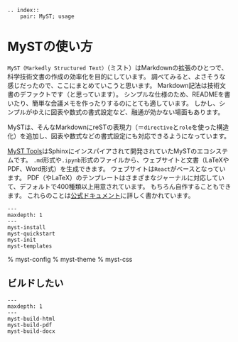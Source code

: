 ```{eval-rst}
.. index::
    pair: MyST; usage
```

# MySTの使い方

``MyST（Markedly Structured Text）``（ミスト）はMarkdownの拡張のひとつで、科学技術文書の作成の効率化を目的にしています。
調べてみると、よさそうな感じだったので、ここにまとめていこうと思います。
Markdown記法は技術文書のデファクトです（と思っています）。
シンプルな仕様のため、READMEを書いたり、簡単な会議メモを作ったりするのにとても適しています。
しかし、シンプルがゆえに図表や数式の書式設定など、融通が効かない場面もあります。

MySTは、そんなMarkdownにreSTの表現力（＝``directive``と``role``を使った構造化）を追加し、図表や数式などの書式設定にも対応できるようになっています。

[MyST Tools](https://mystmd.org/)はSphinxにインスパイアされて開発されていたMySTのエコシステムです。
``.md``形式や``.ipynb``形式のファイルから、ウェブサイトと文書（LaTeXやPDF、Word形式）を生成できます。
ウェブサイトは``React``がベースとなっています。
PDF（やLaTeX）のテンプレートはさまざまなジャーナルに対応していて、デフォルトで400種類以上用意されています。
もちろん自作することもできます。
これらのことは[公式ドキュメント](https://mystmd.org/guide/background)に詳しく書かれています。

```{toctree}
---
maxdepth: 1
---
myst-install
myst-quickstart
myst-init
myst-templates
```

% myst-config
% myst-theme
% myst-css

## ビルドしたい

```{toctree}
---
maxdepth: 1
---
myst-build-html
myst-build-pdf
myst-build-docx
```
